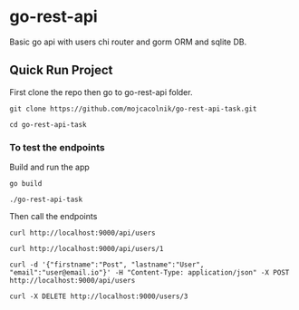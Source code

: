 # go-rest-api
Basic go api with users chi router and gorm ORM and sqlite DB.

## Quick Run Project
First clone the repo then go to go-rest-api folder.

```
git clone https://github.com/mojcacolnik/go-rest-api-task.git

cd go-rest-api-task
```
### To test the endpoints

Build and run the app
```
go build

./go-rest-api-task
```
Then call the endpoints

```
curl http://localhost:9000/api/users

curl http://localhost:9000/api/users/1

curl -d '{"firstname":"Post", "lastname":"User", "email":"user@email.io"}' -H "Content-Type: application/json" -X POST http://localhost:9000/api/users

curl -X DELETE http://localhost:9000/users/3
```
